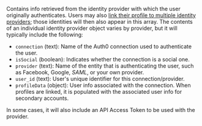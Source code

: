 Contains info retrieved from the identity provider with which the user originally authenticates. Users may also [link their profile to multiple identity providers](/users/concepts/overview-user-account-linking); those identities will then also appear in this array. The contents of an individual identity provider object varies by provider, but it will typically include the following:

- `connection` (text): Name of the Auth0 connection used to authenticate the user.
- `isSocial` (boolean): Indicates whether the connection is a social one.
- `provider` (text): Name of the entity that is authenticating the user, such as Facebook, Google, <dfn data-key="security-assertion-markup-language">SAML</dfn>, or your own provider.
- `user_id` (text): User's unique identifier for this connection/provider.
- `profileData` (object): User info associated with the connection. When profiles are linked, it is populated with the associated user info for secondary accounts.

In some cases, it will also include an API Access Token to be used with the provider. 